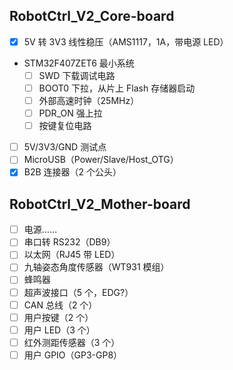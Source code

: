 ## RobotCtrl_V2_Core-board

- [x] 5V 转 3V3 线性稳压（AMS1117，1A，带电源 LED）
- STM32F407ZET6 最小系统
  - [ ] SWD 下载调试电路
  - [ ] BOOT0 下拉，从片上 Flash 存储器启动
  - [ ] 外部高速时钟（25MHz）
  - [ ] PDR_ON 强上拉
  - [ ] 按键复位电路
- [ ] 5V/3V3/GND 测试点
- [ ] MicroUSB（Power/Slave/Host_OTG）
- [x] B2B 连接器（2 个公头）

## RobotCtrl_V2_Mother-board

- [ ] 电源……
- [ ] 串口转 RS232（DB9）
- [ ] 以太网（RJ45 带 LED）
- [ ] 九轴姿态角度传感器（WT931 模组）
- [ ] 蜂鸣器
- [ ] 超声波接口（5 个，EDG?）
- [ ] CAN 总线（2 个）
- [ ] 用户按键（2 个）
- [ ] 用户 LED（3 个）
- [ ] 红外测距传感器（3 个）
- [ ] 用户 GPIO（GP3-GP8）
